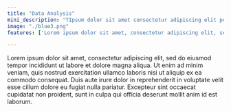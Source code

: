 ```yaml
---
title: "Data Analysis"
mini_description: "TIpsum dolor sit amet consectetur adipiscing elit pellentesque habitant. Faucibus vitae aliquet nec ullamcorper sit amet risus nullam. Nisl tincidunt eget nullam non nisi. Volutpat commodo sed egestas egestas fringilla phasellus. Pharetra sit amet aliquam id diam maecenas. TIpsum dolor sit amet consectetur adipiscing elit pellentesque habitant. Faucibus vitae aliquet nec ullamcorper sit amet risus nullam. Nisl tincidunt eget nullam non nisi. Volutpat commodo sed egestas egestas fringilla phasellus. Pharetra sit amet aliquam id diam maecenas."
image: "./blue3.png"
features: ['Lorem ipsum dolor sit amet, consectetur adipiscing elit, sed do eiusmod tempor']

---
```

Lorem ipsum dolor sit amet, consectetur adipiscing elit, sed do eiusmod tempor incididunt ut labore et dolore magna aliqua. Ut enim ad minim veniam, quis nostrud exercitation ullamco laboris nisi ut aliquip ex ea commodo consequat. Duis aute irure dolor in reprehenderit in voluptate velit esse cillum dolore eu fugiat nulla pariatur. Excepteur sint occaecat cupidatat non proident, sunt in culpa qui officia deserunt mollit anim id est laborum.

